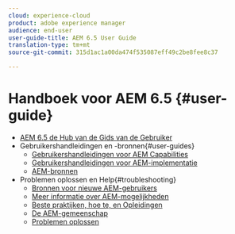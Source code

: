 ```yaml
---
cloud: experience-cloud
product: adobe experience manager
audience: end-user
user-guide-title: AEM 6.5 User Guide
translation-type: tm+mt
source-git-commit: 315d1ac1a00da474f535087eff49c2be8fee8c37

---
```



# Handboek voor AEM 6.5 {#user-guide}

+ [AEM 6.5 de Hub van de Gids van de Gebruiker](home.md)
+ Gebruikershandleidingen en -bronnen{#user-guides}
   + [Gebruikershandleidingen voor AEM Capabilities](capabilities.md)
   + [Gebruikershandleidingen voor AEM-implementatie](implementation.md)
   + [AEM-bronnen](resources.md)
+ Problemen oplossen en Help{#troubleshooting}
   + [Bronnen voor nieuwe AEM-gebruikers](new.md)
   + [Meer informatie over AEM-mogelijkheden](learn.md)
   + [Beste praktijken, hoe te, en Opleidingen](best-practice.md)
   + [De AEM-gemeenschap](community.md)
   + [Problemen oplossen](troubleshooting.md)
